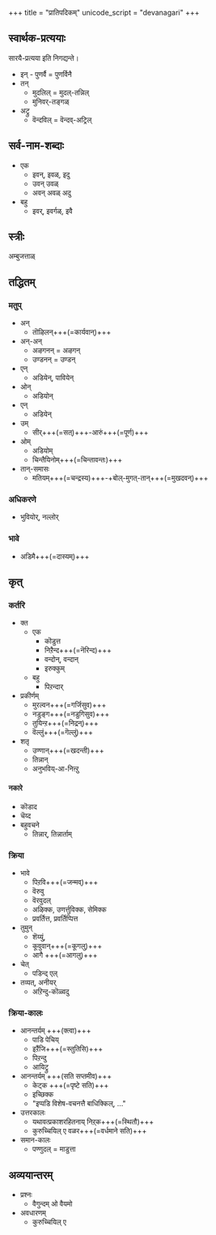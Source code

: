 +++
title = "प्रातिपदिकम्"
unicode_script = "devanagari"
+++

## स्वार्थक-प्रत्ययाः
सारयै-प्रत्यया इति निगद्यन्ते। 

- इन् - पुणर्वै = पुणर्विनै
- तन् 
  - मुदलिल् = मुदल्-तन्निल्
  - मुनिवर्-तङ्गळ्
- अट्रु
  - वॆन्दविल् = वॆन्दव्-अट्रिल्

## सर्व-नाम-शब्दाः
- एक
  - इवन्, इवळ्, इदु
  - उवन् उवळ्
  - अवन् अवळ् अदु
- बहु 
  - इवर्, इवर्गळ्, इवै

## स्त्रीः
अम्बुजत्ताळ्

## तद्धितम्

### मतुप्
- अन्
  - तॊऴिलन्+++(=कार्यवान्)+++
- अन्-अन्
  - अऴगनन् = अऴगन्
  - उण्डनन् = उण्डन्
- एन्
  - अडियेन्, पावियेन्
- ओन् 
  - अडियोन्
- एन्
  - अडियेन्
- उम् 
  - सीर्+++(=सत्)+++-आरुं+++(=पूर्ण)+++
- ओम् 
  - अडियोम् 
  - चिन्तैयिनोम्+++(=चिन्तावन्तः)+++
- तान्-समासः
  - मतियम्+++(=चन्द्रस्य)+++-+बोल्-मुगत्-तान्+++(=मुखदवन्)+++

### अधिकरणे
- भुवियोर्, नल्लोर्

### भावे
- अडिमै+++(=दास्यम्)+++ 

## कृत्

### कर्तरि
- क्त
  - एक
    - कॊडुत्त
    - निऱैन्द+++(=नॆरिन्द)+++
    - वन्दोन्, वन्दान्
    - इरुक्कुम्
  - बहु
    - पिऱन्दार्
- प्रकीर्णम्
  - मुरल्वन+++(=गर्जिसुव)+++
  - नडुङ्ग+++(=नडुगिसुव)+++
  - तुयिन्ऱ+++(=निद्रन्)+++
  - वॆल्लुं+++(=गॆल्लुं)+++
- शतृ
  - उण्णान्+++(=खदन्ती)+++
  - तिन्नान्
  - अनुभविय्-आ-निऩ्ऱु

#### नकारे
- कॊडाद
- चॆय्द
- बहुवचने
  - तिन्नार्, तिन्नार्ताम्

### क्रिया
- भावे
  - पिऱवि+++(=जन्मव्)+++
  - वॆरुवु
  - वॆरवुदल्
  - अऴिक्क, उणर्त्तुविक्क, सेमिक्क
  - प्रवर्तित्त, प्रवर्तिप्पित्त
- तुमुन्
  - शॆय्युं, 
  - कूवुवान्+++(=कूगलु)+++
  - आगै +++(=आगलु)+++
- चेत्
  - पडिन्द् एल्
- तव्यत्, अनीयर्
  - अऱिन्दु-कॊळ्वदु

### क्रिया-कालः
- आनन्तर्यम् +++(क्त्वा)+++
  - पाडि पेचिय्
  - इऱैंजि+++(=स्तुतिसि)+++
  - पिऱन्दु
  - आयिट्रु
- आनन्तर्यम् +++(सति सप्तमीव)+++
  - केट्क +++(=पृष्टे सति)+++
  - इच्छिक्क
  - "इप्पडि विशेष-वचनत्तै बाधिक्किल्, …"
- उत्तरकालः
  - यथावत्प्रकाशरहितनाय् निऱ्‌क+++(=स्थितौ)+++
  - कुरुच्चियिल् ए वळर+++(=वर्धमाने सति)+++
- समान-कालः
  - पण्णुदल् = माडुत्ता

## अव्ययान्तरम्
- प्रश्नः
  - वैगुन्दम् ओ वैयमो
- अवधारणम्
  - कुरुच्चियिल् ए